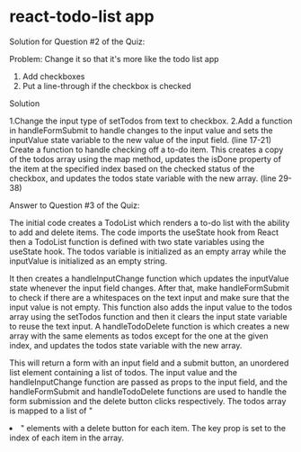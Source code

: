 # react-todo-list app

Solution for Question #2 of the Quiz:

Problem:
Change it so that it's more like the todo list app

1. Add checkboxes
2. Put a line-through if the checkbox is checked

Solution

1.Change the input type of setTodos from text to checkbox.
2.Add a function in handleFormSubmit to handle changes to the input value and sets the inputValue state variable to the new value of the input field. (line 17-21)
  Create a function to handle checking off a to-do item. This creates a copy of the todos array using the map method, updates the isDone property of the item at the specified index based on the checked 
  status of the checkbox, and updates the todos state variable with the new array. (line 29-38) 

Answer to Question #3 of the Quiz:

The initial code creates a TodoList which renders a to-do list with the ability to add and delete items.
The code imports the useState hook from React then a TodoList function is defined with two state variables using the useState hook. The todos variable is initialized as an empty array while the inputValue is initialized as an empty string. 

It then creates a handleInputChange function which updates the inputValue state whenever the input field changes.
After that, make handleFormSubmit to check if there are a whitespaces on the text input and make sure that the input value is not empty. This function also adds the input value to the todos array using the setTodos function and then it clears the input state variable to reuse the text input.
A handleTodoDelete function is which creates a new array with the same elements as todos except for the one at the given index, and updates the todos state variable with the new array. 

This will return a form with an input field and a submit button, an unordered list element containing a list of todos. The input value and the handleInputChange function are passed as props to the input field, and the handleFormSubmit and handleTodoDelete functions are used to handle the form submission and the delete button clicks respectively. The todos array is mapped to a list of "<li>" elements with a delete button for each item. The key prop is set to the index of each item in the array.

   
